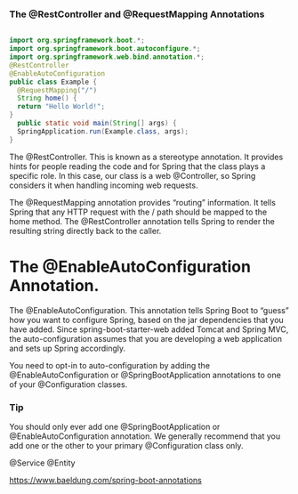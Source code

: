 ### The @RestController and @RequestMapping Annotations

``` java

import org.springframework.boot.*;
import org.springframework.boot.autoconfigure.*;
import org.springframework.web.bind.annotation.*;
@RestController
@EnableAutoConfiguration
public class Example {
  @RequestMapping("/")
  String home() {
  return "Hello World!";
}
  public static void main(String[] args) {
  SpringApplication.run(Example.class, args);
}

```
The @RestController. This is known as a stereotype annotation. It provides hints for people reading the code and for Spring that the class plays a specific
role. In this case, our class is a web @Controller, so Spring considers it when handling incoming
web requests.

The @RequestMapping annotation provides “routing” information. It tells Spring that any HTTP request
with the / path should be mapped to the home method. The @RestController annotation tells Spring
to render the resulting string directly back to the caller.

# The @EnableAutoConfiguration Annotation.

The @EnableAutoConfiguration. This annotation tells Spring Boot
to “guess” how you want to configure Spring, based on the jar dependencies that you have added. Since
spring-boot-starter-web added Tomcat and Spring MVC, the auto-configuration assumes that
you are developing a web application and sets up Spring accordingly.


You need to opt-in to auto-configuration by adding the @EnableAutoConfiguration or
@SpringBootApplication annotations to one of your @Configuration classes.

### Tip

You should only ever add one @SpringBootApplication or @EnableAutoConfiguration
annotation. We generally recommend that you add one or the other to your primary
@Configuration class only.


@Service
@Entity

https://www.baeldung.com/spring-boot-annotations


